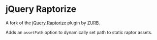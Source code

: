 jQuery Raptorize
=========

A fork of the [jQuery Raptorize](http://zurb.com/playground/jquery-raptorize) plugin by [ZURB](http://zurb.com/).

Adds an `assetPath` option to dynamically set path to static raptor assets.
